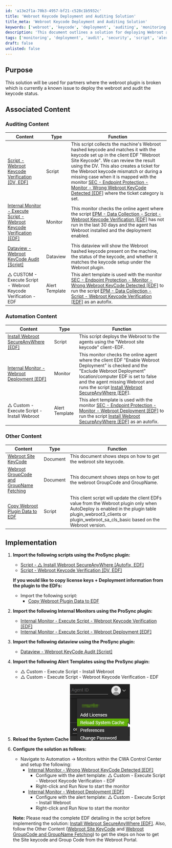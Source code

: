 ```yaml
---
id: 'a13e2f1a-70b3-4957-bf21-c528c1b5932c'
title: 'Webroot Keycode Deployment and Auditing Solution'
title_meta: 'Webroot Keycode Deployment and Auditing Solution'
keywords: ['webroot', 'keycode', 'deployment', 'auditing', 'monitoring']
description: 'This document outlines a solution for deploying Webroot and auditing keycode status for partners experiencing issues with the Webroot plugin. It includes associated scripts, monitors, and dataviews necessary for effective implementation and management of Webroot security.'
tags: ['monitoring', 'deployment', 'audit', 'security', 'script', 'alert', 'dataview']
draft: false
unlisted: false
---
```

## Purpose

This solution will be used for partners where the webroot plugin is broken which is currently a known issue to deploy the webroot and audit the keycode status.

## Associated Content

### Auditing Content

| Content | Type | Function |
|---------|------|----------|
| [Script - Webroot Keycode Verification [DV, EDF]](https://proval.itglue.com/DOC-5078775-14989420) | Script | This script collects the machine's Webroot hashed keycode and matches it with the keycode set up in the client EDF "Webroot Site Keycode". We can review the result using the DV. This also creates a ticket for the Webroot keycode mismatch or during a missing case when it is mapped with the monitor [SEC - Endpoint Protection - Monitor - Wrong Webroot KeyCode Detected [EDF]](https://proval.itglue.com/DOC-5078775-14989291) where the ticket category is set. |
| [Internal Monitor - Execute Script - Webroot Keycode Verification [EDF]](https://proval.itglue.com/DOC-5078775-14989291) | Monitor | This monitor checks the online agent where the script [EPM - Data Collection - Script - Webroot Keycode Verification [EDF]](https://proval.itglue.com/DOC-5078775-14989420) has not run in the last 30 days and the agent has Webroot installed and the deployment enabled. |
| [Dataview - Webroot KeyCode Audit [Script]](https://proval.itglue.com/DOC-5078775-8105261) | Dataview | This dataview will show the Webroot hashed keycode present on the machine, the status of the keycode, and whether it matches the keycode setup under the Webroot plugin. |
| △ CUSTOM - Execute Script - Webroot Keycode Verification - EDF | Alert Template | This alert template is used with the monitor [SEC - Endpoint Protection - Monitor - Wrong Webroot KeyCode Detected [EDF]](https://proval.itglue.com/DOC-5078775-14989291) to run the script [EPM - Data Collection - Script - Webroot Keycode Verification [EDF]](https://proval.itglue.com/DOC-5078775-14989420) as an autofix. |

### Automation Content

| Content | Type | Function |
|---------|------|----------|
| [Install Webroot SecureAnyWhere [EDF]](https://proval.itglue.com/DOC-5078775-14989293) | Script | This script deploys the Webroot to the agents using the "Webroot site keycode" client-EDF. |
| [Internal Monitor - Webroot Deployment [EDF]](https://proval.itglue.com/DOC-5078775-14989425) | Monitor | This monitor checks the online agent where the client EDF "Enable Webroot Deployment" is checked and the "Exclude Webroot Deployment" location/computer EDF is set to false and the agent missing Webroot and runs the script [Install Webroot SecureAnyWhere [EDF]](https://proval.itglue.com/DOC-5078775-14989293). |
| △ Custom - Execute Script - Install Webroot | Alert Template | This alert template is used with the monitor [SEC - Endpoint Protection - Monitor - Webroot Deployment [EDF]](https://proval.itglue.com/DOC-5078775-14989425) to run the script [Install Webroot SecureAnyWhere [EDF]](https://proval.itglue.com/DOC-5078775-14989293) as an autofix. |

### Other Content

| Content | Type | Function |
|---------|------|----------|
| [Webroot Site KeyCode](https://proval.itglue.com/DOC-5078775-14989313) | Document | This document shows steps on how to get the webroot site keycode. |
| [Webroot GroupCode and GroupName Fetching](https://proval.itglue.com/DOC-5078775-14989323) | Document | This document shows steps on how to get the webroot GroupCode and GroupName. |
| [Copy Webroot Plugin Data to EDF](https://proval.itglue.com/DOC-5078775-14501467) | Script | This client script will update the client EDFs value from the Webroot plugin only when AutoDeploy is enabled in the plugin table plugin_webroot3_clients or plugin_webroot_sa_cls_basic based on the Webroot version. |

## Implementation

1. **Import the following scripts using the ProSync plugin:**
   - [Script - △ Install Webroot SecureAnyWhere [Autofix, EDF]](https://proval.itglue.com/DOC-5078775-14989293)
   - [Script - Webroot Keycode Verification [DV, EDF]](https://proval.itglue.com/DOC-5078775-14989420)

   **If you would like to copy license keys + Deployment information from the plugin to the EDFs:**
   - Import the following script:
     - [Copy Webroot Plugin Data to EDF](https://proval.itglue.com/DOC-5078775-14501467)

2. **Import the following Internal Monitors using the ProSync plugin:**
   - [Internal Monitor - Execute Script - Webroot Keycode Verification [EDF]](https://proval.itglue.com/DOC-5078775-14989291)
   - [Internal Monitor - Execute Script - Webroot Deployment [EDF]](https://proval.itglue.com/DOC-5078775-14989425)

3. **Import the following dataview using the ProSync plugin:**
   - [Dataview - Webroot KeyCode Audit [Script]](https://proval.itglue.com/DOC-5078775-8105261)

4. **Import the following Alert Templates using the ProSync plugin:**
   - △ Custom - Execute Script - Install Webroot
   - △ Custom - Execute Script - Webroot Keycode Verification - EDF

5. **Reload the System Cache**
   ![Reload System Cache](../../../static/img/Solution---Webroot-Deployment-and-Audit-EDF/image_1.png)

6. **Configure the solution as follows:**
   - Navigate to Automation → Monitors within the CWA Control Center and setup the following:
     - [Internal Monitor - Wrong Webroot KeyCode Detected [EDF]](https://proval.itglue.com/DOC-5078775-14989291)
       - Configure with the alert template: △ Custom - Execute Script - Webroot Keycode Verification - EDF
       - Right-click and Run Now to start the monitor
     - [Internal Monitor - Webroot Deployment [EDF]](https://proval.itglue.com/DOC-5078775-14989425)
       - Configure with the alert template: △ Custom - Execute Script - Install Webroot
       - Right-click and Run Now to start the monitor

   **Note:**
   Please read the complete EDF detailing in the script before implementing the solution: [Install Webroot SecureAnyWhere [EDF]](https://proval.itglue.com/DOC-5078775-14989293). Also, follow the Other Content ([Webroot Site KeyCode](https://proval.itglue.com/DOC-5078775-14989313) and [Webroot GroupCode and GroupName Fetching](https://proval.itglue.com/DOC-5078775-14989323)) to get the steps on how to get the Site keycode and Group Code from the Webroot Portal.






